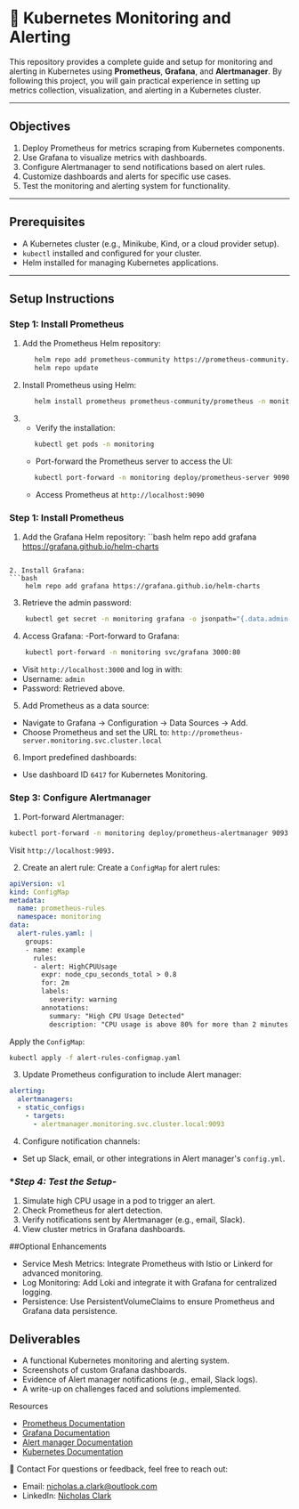 # 🔔 Kubernetes Monitoring and Alerting

This repository provides a complete guide and setup for monitoring and alerting in Kubernetes using **Prometheus**, **Grafana**, and **Alertmanager**. By following this project, you will gain practical experience in setting up metrics collection, visualization, and alerting in a Kubernetes cluster.

---

## **Objectives**

1. Deploy Prometheus for metrics scraping from Kubernetes components.
2. Use Grafana to visualize metrics with dashboards.
3. Configure Alertmanager to send notifications based on alert rules.
4. Customize dashboards and alerts for specific use cases.
5. Test the monitoring and alerting system for functionality.

---

## **Prerequisites**

- A Kubernetes cluster (e.g., Minikube, Kind, or a cloud provider setup).
- `kubectl` installed and configured for your cluster.
- Helm installed for managing Kubernetes applications.

---

## **Setup Instructions**

### **Step 1: Install Prometheus**

1. Add the Prometheus Helm repository:
   ```bash
      helm repo add prometheus-community https://prometheus-community.github.io/helm-charts
      helm repo update
   ```
2.  Install Prometheus using Helm:
    ```bash
       helm install prometheus prometheus-community/prometheus -n monitoring --create-namespace
    ```
3.  - Verify the installation:
    ```bash
       kubectl get pods -n monitoring
    ```
    - Port-forward the Prometheus server to access the UI:
    ```bash
       kubectl port-forward -n monitoring deploy/prometheus-server 9090
    ```
    - Access Prometheus at `http://localhost:9090`

### **Step 1: Install Prometheus**

1. Add the Grafana Helm repository:
``bash
    helm repo add grafana https://grafana.github.io/helm-charts
```

2. Install Grafana:
```bash
    helm repo add grafana https://grafana.github.io/helm-charts
```

3. Retrieve the admin password:
```bash
    kubectl get secret -n monitoring grafana -o jsonpath="{.data.admin-password}" | base64 --decode
```
4. Access Grafana:
-Port-forward to Grafana:
```bash
    kubectl port-forward -n monitoring svc/grafana 3000:80
```
- Visit `http://localhost:3000` and log in with:
- Username: `admin`
- Password: Retrieved above.

5. Add Prometheus as a data source:
- Navigate to Grafana -> Configuration -> Data Sources -> Add.
- Choose Prometheus and set the URL to:
` http://prometheus-server.monitoring.svc.cluster.local `

6. Import predefined dashboards:
- Use dashboard ID `6417` for Kubernetes Monitoring.

### **Step 3: Configure Alertmanager**

1.  Port-forward Alertmanager:
```bash
kubectl port-forward -n monitoring deploy/prometheus-alertmanager 9093
```
Visit `http://localhost:9093.`

2.  Create an alert rule: Create a `ConfigMap` for alert rules:

```yaml
apiVersion: v1
kind: ConfigMap
metadata:
  name: prometheus-rules
  namespace: monitoring
data:
  alert-rules.yaml: |
    groups:
    - name: example
      rules:
      - alert: HighCPUUsage
        expr: node_cpu_seconds_total > 0.8
        for: 2m
        labels:
          severity: warning
        annotations:
          summary: "High CPU Usage Detected"
          description: "CPU usage is above 80% for more than 2 minutes."
```

Apply the `ConfigMap`:

```bash
kubectl apply -f alert-rules-configmap.yaml
```

3. Update Prometheus configuration to include Alert manager:

```yaml
alerting:
  alertmanagers:
  - static_configs:
    - targets:
      - alertmanager.monitoring.svc.cluster.local:9093
```

4. Configure notification channels:
- Set up Slack, email, or other integrations in Alert manager's `config.yml`.

### **Step 4: Test the Setup*-

1. Simulate high CPU usage in a pod to trigger an alert.
2. Check Prometheus for alert detection.
3. Verify notifications sent by Alertmanager (e.g., email, Slack).
4. View cluster metrics in Grafana dashboards.

##Optional Enhancements
- Service Mesh Metrics: Integrate Prometheus with Istio or Linkerd for advanced monitoring.
- Log Monitoring: Add Loki and integrate it with Grafana for centralized logging.
- Persistence: Use PersistentVolumeClaims to ensure Prometheus and Grafana data persistence.

## Deliverables
- A functional Kubernetes monitoring and alerting system.
- Screenshots of custom Grafana dashboards.
- Evidence of Alert manager notifications (e.g., email, Slack logs).
- A write-up on challenges faced and solutions implemented.

Resources
- [Prometheus Documentation](https://prometheus.io/docs/introduction/overview/)
- [Grafana Documentation](https://grafana.com/docs/)
- [Alert manager Documentation](https://prometheus.io/docs/alerting/latest/alertmanager/)
- [Kubernetes Documentation](https://kubernetes.io/docs/home/)

📧 Contact
For questions or feedback, feel free to reach out:

- Email: nicholas.a.clark@outlook.com
- LinkedIn: [Nicholas Clark](https://www.linkedin.com/in/nicholas-a-clark/)
